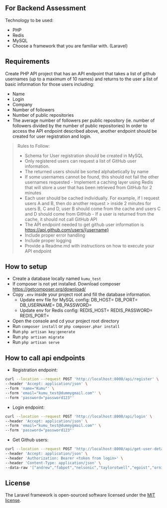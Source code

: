 ## For Backend Assessment
Technology to be used:
- PHP
- Redis
- MySQL
- Choose a framework that you are familiar with. (Laravel)

## Requirements
Create PHP API project that has an API endpoint that takes a list of github usernames (up to a maximum of 10 names) and returns to the user a list of basic information for those users including: 
- Name 
- Login 
- Company 
- Number of followers 
- Number of public repositories 
- The average number of followers per public repository (ie. number of followers divided by the number of public repositories) 
In order to access the API endpoint described above, another endpoint should be created for user registration and login. 
> Rules to Follow: 
> - Schema for User registration should be created in MySQL 
> - Only registered users can request a list of GitHub user information. 
> - The returned users should be sorted alphabetically by name 
> - If some usernames cannot be found, this should not fail the other usernames requested - Implement a caching layer using Redis that will store a user that has been retrieved from GitHub for 2 minutes 
> - Each user should be cached individually. For example, if I request users A and B, then do another request > inside 2 minutes for users B, C and D, user B should come from the cache and users C and D should come from GitHub - If a user is returned from the cache, it should not call GitHub API 
> - The API endpoint needed to get github user information is 
> https://api.github.com/users/{username} 
> - Include proper error handling 
> - Include proper logging 
> - Provide a Readme.md with instructions on how to execute your API endpoint

## How to setup
- Create a database locally named `kumu_test` 
- If composer is not yet installed. Download composer https://getcomposer.org/download/
- Copy `.env` inside your project root and fill the database information.
  - Update env file for MySQL config:
    DB_HOST=<host>
    DB_PORT=<port>
    DB_USERNAME=<database username>
    DB_PASSWORD=<database password>
  - Update env for Redis config:
    REDIS_HOST=<host>
    REDIS_PASSWORD=<password>
    REDIS_PORT=<port>
- Open the console and cd your project root directory
- Run `composer install` or ```php composer.phar install```
- Run `php artisan key:generate` 
- Run `php artisan migrate`
- Run `php artisan serve`

## How to call api endpoints
- Registration endpoint:
```sh
curl --location --request POST 'http://localhost:8000/api/register' \
--header 'Accept: application/json' \
--form 'name="Kumu"' \
--form 'email="kumu_test@dummygmail.com"' \
--form 'password="password123"'
```

- Login endpoint:
```sh
curl --location --request POST 'http://localhost:8000/api/login' \
--header 'Accept: application/json' \
--form 'email="kumu_test@dummygmail.com"' \
--form 'password="password123"'
```

- Get Github users:
```sh
curl --location --request POST 'http://localhost:8000/api/get-user-details' \
--header 'Accept: application/json' \
--header 'Authorization: Bearer <token from login>' \
--header 'Content-Type: application/json' \
--data-raw '["andrew","fabpot","nelsonic","taylorotwell","egoist","ornicar","bebraw","HugoGiraudel","alexcrichton","jonathanong"]'
```


## License

The Laravel framework is open-sourced software licensed under the [MIT license](https://opensource.org/licenses/MIT).
